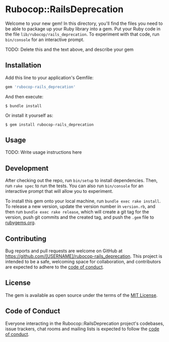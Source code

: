 # Rubocop::RailsDeprecation

Welcome to your new gem! In this directory, you'll find the files you need to be able to package up your Ruby library into a gem. Put your Ruby code in the file `lib/rubocop/rails_deprecation`. To experiment with that code, run `bin/console` for an interactive prompt.

TODO: Delete this and the text above, and describe your gem

## Installation

Add this line to your application's Gemfile:

```ruby
gem 'rubocop-rails_deprecation'
```

And then execute:

    $ bundle install

Or install it yourself as:

    $ gem install rubocop-rails_deprecation

## Usage

TODO: Write usage instructions here

## Development

After checking out the repo, run `bin/setup` to install dependencies. Then, run `rake spec` to run the tests. You can also run `bin/console` for an interactive prompt that will allow you to experiment.

To install this gem onto your local machine, run `bundle exec rake install`. To release a new version, update the version number in `version.rb`, and then run `bundle exec rake release`, which will create a git tag for the version, push git commits and the created tag, and push the `.gem` file to [rubygems.org](https://rubygems.org).

## Contributing

Bug reports and pull requests are welcome on GitHub at https://github.com/[USERNAME]/rubocop-rails_deprecation. This project is intended to be a safe, welcoming space for collaboration, and contributors are expected to adhere to the [code of conduct](https://github.com/[USERNAME]/rubocop-rails_deprecation/blob/master/CODE_OF_CONDUCT.md).

## License

The gem is available as open source under the terms of the [MIT License](https://opensource.org/licenses/MIT).

## Code of Conduct

Everyone interacting in the Rubocop::RailsDeprecation project's codebases, issue trackers, chat rooms and mailing lists is expected to follow the [code of conduct](https://github.com/[USERNAME]/rubocop-rails_deprecation/blob/master/CODE_OF_CONDUCT.md).
